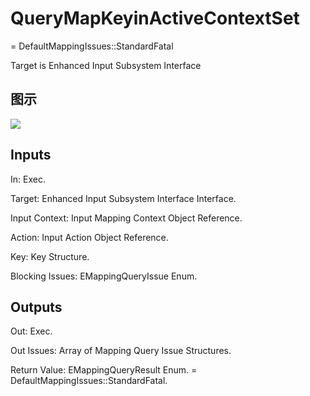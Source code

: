 # QueryMapKeyinActiveContextSet

= DefaultMappingIssues::StandardFatal

Target is Enhanced Input Subsystem Interface

## 图示

![]($-20221218-19272275.png)

## Inputs

In: Exec.

Target: Enhanced Input Subsystem Interface Interface.

Input Context: Input Mapping Context Object Reference.

Action: Input Action Object Reference.

Key: Key Structure.

Blocking Issues: EMappingQueryIssue Enum.  

## Outputs

Out: Exec.

Out Issues: Array of Mapping Query Issue Structures.

Return Value: EMappingQueryResult Enum. = DefaultMappingIssues::StandardFatal.


